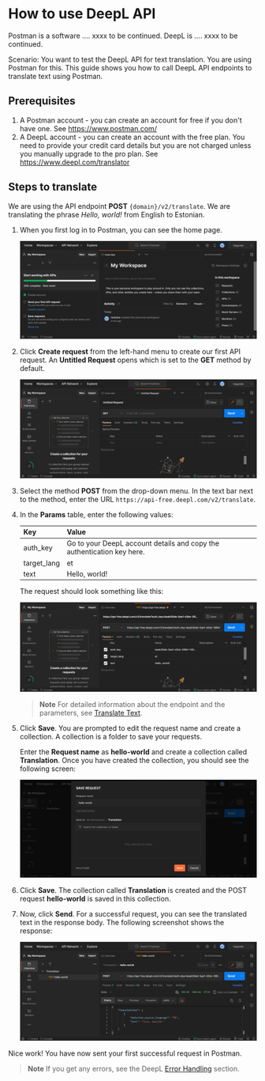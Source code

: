 # How to use DeepL API

Postman is a software .... xxxx to be continued.
DeepL is .... xxxx to be continued.

Scenario: You want to test the DeepL API for text translation. You are using Postman for this.
This guide shows you how to call DeepL API endpoints to translate text using Postman.

## Prerequisites

1. A Postman account - you can create an account for free if you don't have one. See https://www.postman.com/ 
2. A DeepL account - you can create an account with the free plan. You need to provide your credit card details but you are not charged unless you manually upgrade to the pro plan. See https://www.deepl.com/translator

## Steps to translate
We are using the API endpoint **POST** `{domain}/v2/translate`. We are translating the phrase *Hello, world!* from English to Estonian. 

1. When you first log in to Postman, you can see the home page.

	![Screenshot of the Postman home screen](images/welcome-screen.png)

2. Click **Create request** from the left-hand menu to create our first API request. An **Untitled Request** opens which is set to the **GET** method by default.

	![Screenshot of the new untitled request](images/new-request.png)

3. Select the method **POST** from the drop-down menu. In the text bar next to the method, enter the URL `https://api-free.deepl.com/v2/translate`.
4. In the **Params** table, enter the following values:

	| Key  | Value |
	| ------------- | ------------- |
	| auth_key | Go to your DeepL account details and copy the authentication key here. |
	| target_lang | et |
	| text | Hello, world! |
  
	The request should look something like this: 
  
	![Screenshot of the API request and parameters](images/post-request-params.png)

	>**Note**
	>For detailed information about the endpoint and the parameters, see [Translate Text](https://www.deepl.com/docs-api/translate-text/translate-text/).

5. Click **Save**. You are prompted to edit the request name and create a collection. A collection is a folder to save your requests.

	Enter the **Request name** as **hello-world** and create a collection called **Translation**. Once you have created the collection, you should see the following screen:
	
	![Screenshot of the page to save the request](images/save-request.png)
	
6. Click **Save**. The collection called **Translation** is created and the POST request **hello-world** is saved in this collection.

7. Now, click **Send**. For a successful request, you can see the translated text in the response body. The following screenshot shows the response:

	![Screenshot of the response with the translated text](images/response.png)
	
Nice work! You have now sent your first successful request in Postman.

>**Note**
>If you get any errors, see the DeepL [Error Handling](https://www.deepl.com/docs-api/api-access/error-handling/) section. 
